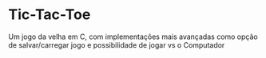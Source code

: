 # Tic-Tac-Toe
Um jogo da velha em C, com implementações mais avançadas como opção de salvar/carregar jogo e possibilidade de jogar vs  o Computador
